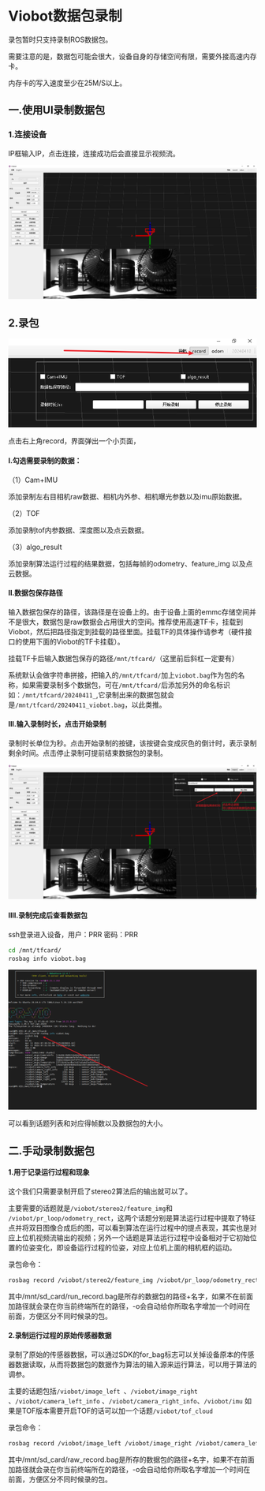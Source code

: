 # Viobot数据包录制

录包暂时只支持录制ROS数据包。

需要注意的是，数据包可能会很大，设备自身的存储空间有限，需要外接高速内存卡。

内存卡的写入速度至少在25M/S以上。

## 一.使用UI录制数据包

### 1.连接设备

IP框输入IP，点击连接，连接成功后会直接显示视频流。

![](image/image_qEL7ULtYm2.png)

## 2.录包

![](image/image_7h-kAeevkN.png)

点击右上角record，界面弹出一个小页面，

#### I.勾选需要录制的数据：

（1）Cam+IMU

添加录制左右目相机raw数据、相机内外参、相机曝光参数以及imu原始数据。

（2）TOF

添加录制tof内参数据、深度图以及点云数据。

（3）algo\_result

添加录制算法运行过程的结果数据，包括每帧的odometry、feature\_img 以及点云数据。

#### II.数据包保存路径

输入数据包保存的路径，该路径是在设备上的。由于设备上面的emmc存储空间并不是很大，数据包是raw数据会占用很大的空间。推荐使用高速TF卡，挂载到Viobot，然后把路径指定到挂载的路径里面。挂载TF的具体操作请参考（硬件接口的使用下面的Viobot的TF卡挂载）。

挂载TF卡后输入数据包保存的路径`/mnt/tfcard/`（这里前后斜杠一定要有）

系统默认会做字符串拼接，把输入的`/mnt/tfcard/`加上`viobot.bag`作为包的名称，如果需要录制多个数据包，可在`/mnt/tfcard/`后添加另外的命名标识如：`/mnt/tfcard/20240411_`,它录制出来的数据包就会是`/mnt/tfcard/20240411_viobot.bag`，以此类推。

#### III.输入录制时长，点击开始录制

录制时长单位为秒。点击开始录制的按键，该按键会变成灰色的倒计时，表示录制剩余时间。点击停止录制可提前结束数据包的录制。

![](image/image_pzRc7KoFRU.png)

#### IIII.录制完成后查看数据包

ssh登录进入设备，用户：PRR      密码：PRR

```bash
cd /mnt/tfcard/
rosbag info viobot.bag
```

![](image/image_0j14i9W6xZ.png)

可以看到话题列表和对应得帧数以及数据包的大小。

## 二.手动录制数据包

#### 1.用于记录运行过程和现象

这个我们只需要录制开启了stereo2算法后的输出就可以了。

主要需要的话题就是`/viobot/stereo2/feature_img`和 `/viobot/pr_loop/odometry_rect`，这两个话题分别是算法运行过程中提取了特征点并将双目图像合成后的图，可以看到算法在运行过程中的提点表现，其实也是对应上位机视频流输出的视频；另外一个话题是算法运行过程中设备相对于它初始位置的位姿变化，即设备运行过程的位姿，对应上位机上面的相机框的运动。

录包命令：

```bash
rosbag record /viobot/stereo2/feature_img /viobot/pr_loop/odometry_rect -o /mnt/tfcard/run_record.bag
```

其中/mnt/sd\_card/run\_record.bag是所存的数据包的路径+名字，如果不在前面加路径就会录在你当前终端所在的路径，-o会自动给你所取名字增加一个时间在前面，方便区分不同时候录的包。

#### 2.录制运行过程的原始传感器数据

录制了原始的传感器数据，可以通过SDK的for\_bag标志可以关掉设备原本的传感器数据读取，从而将数据包的数据作为算法的输入源来运行算法，可以用于算法的调参。

主要的话题包括`/viobot/image_left `、`/viobot/image_right` 、`/viobot/camera_left_info` 、`/viobot/camera_right_info`、`/viobot/imu`  如果是TOF版本需要开启TOF的话可以加一个话题`/viobot/tof_cloud`

录包命令：

```bash
rosbag record /viobot/image_left /viobot/image_right /viobot/camera_left_info /viobot/camera_right_info /viobot/imu -o /mnt/tfcard/raw_record.bag
```

其中/mnt/sd\_card/raw\_record.bag是所存的数据包的路径+名字，如果不在前面加路径就会录在你当前终端所在的路径，-o会自动给你所取名字增加一个时间在前面，方便区分不同时候录的包。
